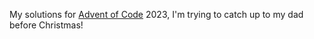 My solutions for [Advent of Code](https://adventofcode.com/) 2023, I'm trying to catch up to my dad before Christmas!
